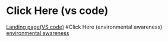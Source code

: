 # Click Here (vs code)
[Landing page(VS code)](https://priyanka-panaganti.github.io/open-source-task-1-/index.html)
#Click Here (environmental awareness)
[environmental awareness](https://priyanka-panaganti.github.io/open-source-task-1-/environment.html)
